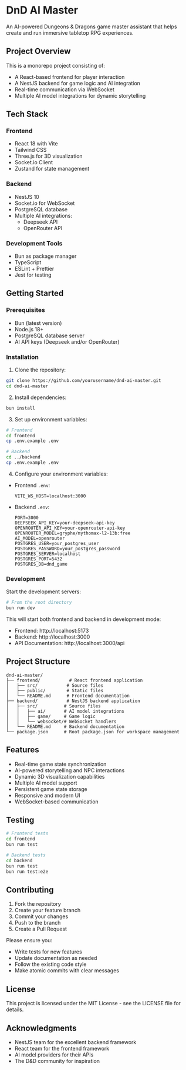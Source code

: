 # DnD AI Master

An AI-powered Dungeons & Dragons game master assistant that helps create and run immersive tabletop RPG experiences.

## Project Overview

This is a monorepo project consisting of:
- A React-based frontend for player interaction
- A NestJS backend for game logic and AI integration
- Real-time communication via WebSocket
- Multiple AI model integrations for dynamic storytelling

## Tech Stack

### Frontend
- React 18 with Vite
- Tailwind CSS
- Three.js for 3D visualization
- Socket.io Client
- Zustand for state management

### Backend
- NestJS 10
- Socket.io for WebSocket
- PostgreSQL database
- Multiple AI integrations:
  - Deepseek API
  - OpenRouter API

### Development Tools
- Bun as package manager
- TypeScript
- ESLint + Prettier
- Jest for testing

## Getting Started

### Prerequisites

- Bun (latest version)
- Node.js 18+
- PostgreSQL database server
- AI API keys (Deepseek and/or OpenRouter)

### Installation

1. Clone the repository:
```bash
git clone https://github.com/yourusername/dnd-ai-master.git
cd dnd-ai-master
```

2. Install dependencies:
```bash
bun install
```

3. Set up environment variables:
```bash
# Frontend
cd frontend
cp .env.example .env

# Backend
cd ../backend
cp .env.example .env
```

4. Configure your environment variables:
- Frontend `.env`:
  ```
  VITE_WS_HOST=localhost:3000
  ```
- Backend `.env`:
  ```
  PORT=3000
  DEEPSEEK_API_KEY=your-deepseek-api-key
  OPENROUTER_API_KEY=your-openrouter-api-key
  OPENROUTER_MODEL=gryphe/mythomax-l2-13b:free
  AI_MODEL=openrouter
  POSTGRES_USER=your_postgres_user
  POSTGRES_PASSWORD=your_postgres_password
  POSTGRES_SERVER=localhost
  POSTGRES_PORT=5432
  POSTGRES_DB=dnd_game
  ```

### Development

Start the development servers:

```bash
# From the root directory
bun run dev
```

This will start both frontend and backend in development mode:
- Frontend: http://localhost:5173
- Backend: http://localhost:3000
- API Documentation: http://localhost:3000/api

## Project Structure

```
dnd-ai-master/
├── frontend/           # React frontend application
│   ├── src/           # Source files
│   ├── public/        # Static files
│   └── README.md      # Frontend documentation
├── backend/           # NestJS backend application
│   ├── src/          # Source files
│   │   ├── ai/       # AI model integrations
│   │   ├── game/     # Game logic
│   │   └── websocket/# WebSocket handlers
│   └── README.md     # Backend documentation
└── package.json      # Root package.json for workspace management
```

## Features

- Real-time game state synchronization
- AI-powered storytelling and NPC interactions
- Dynamic 3D visualization capabilities
- Multiple AI model support
- Persistent game state storage
- Responsive and modern UI
- WebSocket-based communication

## Testing

```bash
# Frontend tests
cd frontend
bun run test

# Backend tests
cd backend
bun run test
bun run test:e2e
```

## Contributing

1. Fork the repository
2. Create your feature branch
3. Commit your changes
4. Push to the branch
5. Create a Pull Request

Please ensure you:
- Write tests for new features
- Update documentation as needed
- Follow the existing code style
- Make atomic commits with clear messages

## License

This project is licensed under the MIT License - see the LICENSE file for details.

## Acknowledgments

- NestJS team for the excellent backend framework
- React team for the frontend framework
- AI model providers for their APIs
- The D&D community for inspiration
